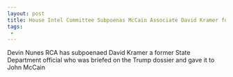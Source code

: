 ```yaml
---
layout: post
title: House Intel Committee Subpoenas McCain Associate David Kramer for Trump Dossier Answers
tags:
 -
---
```

Devin Nunes RCA has subpoenaed David Kramer a former State Department official who was briefed on the Trump dossier and gave it to John McCain
